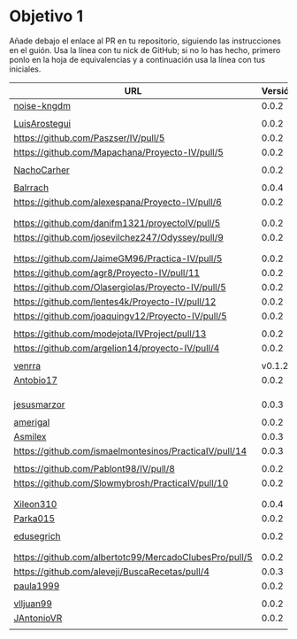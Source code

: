 # Objetivo 1

Añade debajo el enlace al PR en tu repositorio, siguiendo las instrucciones en
el guión. Usa la línea con tu nick de GitHub; si no lo
has hecho, primero ponlo en la hoja de equivalencias y a continuación usa la
línea con tus iniciales.

| URL                                        | Versión | Alcanzado |
|--------------------------------------------|---------|-----------|
| [noise-kngdm](https://github.com/noise-kngdm/music-matcher/pull/6) | 0.0.2 |✓ |
| <!-- Enlace de Esturillo98 --> | | |
| [LuisArostegui](https://github.com/LuisArostegui/RealFoodRecipeCreator/pull/6) | 0.0.2 | ✓|
| https://github.com/Paszser/IV/pull/5 | 0.0.2 | ✓ |
| https://github.com/Mapachana/Proyecto-IV/pull/5 | 0.0.2 | ✓ |
| <!-- Enlace de eantoniocalo18 --> | | |
| [NachoCarher](https://github.com/NachoCarher/MyHams/pull/3)| 0.0.2 | |
| <!-- Enlace de C L A --> | | |
| [Balrrach](https://github.com/Balrrach/IV-Proyecto/pull/7) | 0.0.4 |✓ |
| https://github.com/alexespana/Proyecto-IV/pull/6 | 0.0.2 | ✓ |
| <!-- Enlace de Javierexmar --> | | |
| <!-- Enlace de MarinoFajardo --> | | |
| https://github.com/danifm1321/proyectoIV/pull/5 | 0.0.2 | |
| https://github.com/josevilchez247/Odyssey/pull/9 | 0.0.2 |✓ |
| <!-- Enlace de arguellesm --> | | |
| <!-- Enlace de DFolchA --> | | |
| https://github.com/JaimeGM96/Practica-IV/pull/5 | 0.0.2 | |
| https://github.com/agr8/Proyecto-IV/pull/11 | 0.0.2 |✓  |
| https://github.com/Olasergiolas/Proyecto-IV/pull/5 | 0.0.2 |✓ |
| https://github.com/lentes4k/Proyecto-IV/pull/12 | 0.0.2 |✓ |
| https://github.com/joaquingv12/Proyecto-IV/pull/5 | 0.0.2 |✓ |
| <!-- Enlace de gomares --> | | |
| https://github.com/modejota/IVProject/pull/13 | 0.0.2 | ✓ |
| https://github.com/argelion14/proyecto-IV/pull/4 |0.0.2 | ✓ |
| <!-- Enlace de juanmihdz --> | | |
| [venrra](https://github.com/venrra/apiTrainer/pull/8) | v0.1.2 |✓ |
| [Antobio17](https://github.com/Antobio17/IV/pull/5) | 0.0.2 | ✓ |
| <!-- Enlace de manujurado1 --> | | |
| <!-- Enlace de L C G J --> | | |
| <!-- Enlace de migueorg --> | | |
| [jesusmarzor](https://github.com/jesusmarzor/Proyecto-IV/pull/6) | 0.0.3 | ✓ |
| <!-- Enlace de francisco3207 --> | | |
| [amerigal](https://github.com/amerigal/proyecto_iv/pull/5) | 0.0.2 | ✓ |
| [Asmilex](https://github.com/Asmilex/IV/pull/6) | 0.0.3 |✓ |
| https://github.com/ismaelmontesinos/PracticaIV/pull/14 | 0.0.3 | |
| <!-- Enlace de morevi --> | | |
| https://github.com/Pablont98/IV/pull/8 | 0.0.2 | ✓ |
| https://github.com/Slowmybrosh/PracticaIV/pull/10 | 0.0.2 | |
| <!-- Enlace de sorozcov --> | | |
| <!-- Enlace de jlortega00 --> | | |
| [Xileon310](https://github.com/Xileon310/IV-Project/pull/12) | 0.0.4 | |
| [Parka015](https://github.com/Parka015/IV-Proyecto/pull/6) | 0.0.2 | |
| <!-- Enlace de edusegrich --> | | |
[edusegrich](https://github.com/edusegrich/OpoTests/pull/10) | 0.0.2 | |
| <!-- Enlace de LuisSS20 --> | | |
| <!-- Enlace de juanfran00 --> | | |
| https://github.com/albertotc99/MercadoClubesPro/pull/5 | 0.0.2 | |
| https://github.com/aleveji/BuscaRecetas/pull/4 | 0.0.3 | |
| [paula1999](https://github.com/paula1999/IV/pull/5) | 0.0.2 |✓ |
| <!-- Enlace de xCyal --> | | |
| [vlljuan99](https://github.com/vlljuan99/gasolinapp/pull/11) | 0.0.2 | ✓ |
| [JAntonioVR](https://github.com/JAntonioVR/IV-2021-2022/pull/8) | 0.0.2 |✓ |
| <!-- Enlace de pablozafra97 --> | | |
